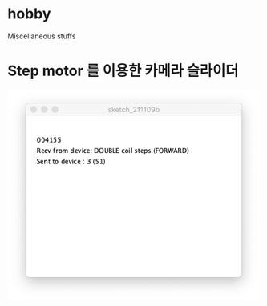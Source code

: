 # hobby
Miscellaneous stuffs 


# Step motor 를 이용한 카메라 슬라이더
<img src='Stepper/assets/ScreenShot01.png' />

